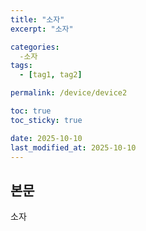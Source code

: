 ```yaml
---
title: "소자"
excerpt: "소자"

categories: 
  -소자
tags:
  - [tag1, tag2]

permalink: /device/device2

toc: true
toc_sticky: true

date: 2025-10-10
last_modified_at: 2025-10-10
---
```


## 본문

소자
